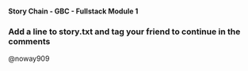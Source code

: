 #### Story Chain - GBC - Fullstack Module 1

### Add a line to story.txt and tag your friend to continue in the comments

@noway909
